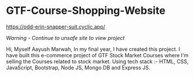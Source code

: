 # GTF-Course-Shopping-Website
https://odd-erin-snapper-suit.cyclic.app/

*Warning - Continue to unsafe site to view project*

Hi, Myself Aayush Marwah,
In my final year, I have created this project.
I have built this e-commerce project of GTF Stock Market Courses where I'm selling the Courses related to stock market.
Using tech stack :- HTML, CSS, JavaScript, Bootstrap, Node JS, Mongo DB and Express JS.



